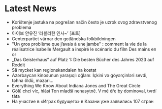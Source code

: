 # Latest News
-  Korištenje jastuka na pogrešan način često je uzrok ovog zdravstvenog problema
-  아이브 안유진 ‘러블리한 인사~’ [포토]
-  Centerpartiet värnar den gotländska folkbildningen
-  "Un gros problème que j’avais à une jambe" : comment la vie de la réalisatrice Isabelle Mergault a inspiré le scénario du film Des mains en or
-  „Das Geisterhaus“ auf Platz 1: Die besten Bücher des Jahres 2023 auf Reddit
-  Så mycket kan regionskandalen ha kostat
-  Azərbaycan kinosunun yaraşıqlı oğlanı: İçkini və göyərçinləri sevdi, təhna öldü, məzarı...
-  Everything We Know About Indiana Jones and The Great Circle
-  Gólů chci víc, hlásí Ton mladší nenasytně. V mé éře by dominoval, tvrdí táta
-  На участие в «Играх будущего» в Казани уже заявились 107 стран
